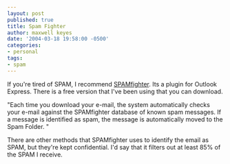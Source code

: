 ```yaml
---
layout: post
published: true
title: Spam Fighter
author: maxwell keyes
date: '2004-03-18 19:58:00 -0500'
categories:
- personal
tags:
- spam
---
```


If you're tired of SPAM, I recommend
[SPAMfighter](http://www.spamfighter.com/). Its a plugin for Outlook Express.
There is a free version that I've been using that you can download.

"Each time you download your e-mail, the system automatically checks your e-mail
against the SPAMfighter database of known spam messages. If a message is
identified as spam, the message is automatically moved to the Spam Folder. "

There are other methods that SPAMfighter uses to identify the email as SPAM, but
they're kept confidential. I'd say that it filters out at least 85% of the SPAM
I receive.

